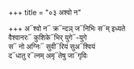 +++
title = "०३ अश्वो न"

+++
अ᳓श्वो न᳓ क्र᳓न्दञ् ज᳓निभिः स᳓म् इध्यते  
वैश्वानरः᳓ कुशिके᳓भिर् युगे᳓-युगे  
स᳓ नो अग्निः᳓ सुवी᳓रियं सुअ᳓श्वियं  
द᳓धातु र᳓त्नम् अमृ᳓तेषु जा᳓गृविः